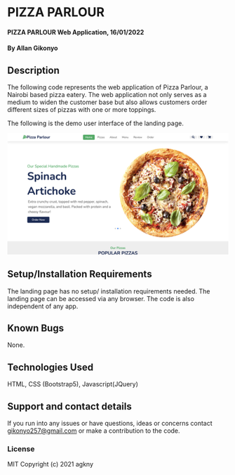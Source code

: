 # PIZZA PARLOUR
#### PIZZA PARLOUR Web Application, 16/01/2022
#### By Allan Gikonyo
## Description
The following code represents the web application of Pizza Parlour, a Nairobi based pizza eatery. The web application not only serves as a medium to widen the customer base but also allows customers order different sizes of pizzas with one or more toppings. 

 The following is the demo user interface of the landing page. 

 ![PizzaPlace](./img/pizza-parlour-reference.jpeg)

## Setup/Installation Requirements
The landing page has no setup/ installation requirements needed. The landing page can be accessed via any browser. The code is also independent of any app. 

## Known Bugs
None. 

## Technologies Used
HTML, CSS (Bootstrap5),  Javascript(JQuery)
## Support and contact details
If you run into any issues or have questions, ideas or concerns contact gikonyo257@gmail.com or make a contribution to the code.
### License
MIT 
Copyright (c) 2021 agkny